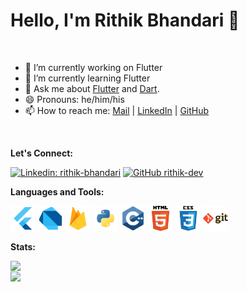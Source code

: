# Hello, I'm Rithik Bhandari 👋

<br/>

- 🔭 I’m currently working on Flutter
- 🌱 I’m currently learning Flutter
- 💬 Ask me about [Flutter](https://flutter.dev/) and [Dart](https://dart.dev/).
- 😄 Pronouns: he/him/his
- 📫 How to reach me: [Mail](mailto:rithikbhandari895@gmail.com)  |  [LinkedIn](https://www.linkedin.com/in/rithik-bhandari/)  |  [GitHub](https://github.com/rithik-dev)

<br/>

**Let's Connect:** 

[![Linkedin: rithik-bhandari](https://img.shields.io/badge/Rithik%20Bhandari-blue?style=flat-square&logo=Linkedin&logoColor=white&link=https://www.linkedin.com/in/rithik-bhandari/)](https://www.linkedin.com/in/rithik-bhandari/)
[![GitHub rithik-dev](https://img.shields.io/github/followers/rithik-dev?label=follow&style=social)](https://github.com/rithik-dev)

**Languages and Tools:**  

<code><img height="40" src="https://raw.githubusercontent.com/github/explore/80688e429a7d4ef2fca1e82350fe8e3517d3494d/topics/flutter/flutter.png"></code>
<code><img height="40" src="https://raw.githubusercontent.com/github/explore/80688e429a7d4ef2fca1e82350fe8e3517d3494d/topics/dart/dart.png"></code>
<code><img height="40" src="https://raw.githubusercontent.com/github/explore/80688e429a7d4ef2fca1e82350fe8e3517d3494d/topics/firebase/firebase.png"></code>
<code><img height="40" src="https://raw.githubusercontent.com/github/explore/80688e429a7d4ef2fca1e82350fe8e3517d3494d/topics/python/python.png"></code>
<code><img height="40" src="https://raw.githubusercontent.com/github/explore/80688e429a7d4ef2fca1e82350fe8e3517d3494d/topics/cpp/cpp.png"></code>
<code><img height="40" src="https://raw.githubusercontent.com/github/explore/5c058a388828bb5fde0bcafd4bc867b5bb3f26f3/topics/html/html.png"></code>
<code><img height="40" src="https://raw.githubusercontent.com/github/explore/5c058a388828bb5fde0bcafd4bc867b5bb3f26f3/topics/css/css.png"></code>
<code><img height="40" src="https://raw.githubusercontent.com/github/explore/80688e429a7d4ef2fca1e82350fe8e3517d3494d/topics/git/git.png"></code>

**Stats:**  

<a href="https://github.com/rithik-dev/">
  <img align="left" src="https://github-readme-stats.vercel.app/api?username=rithik-dev&show_icons=true&theme=radical&count_private=true" />
</a>
<br/>
<a href="https://github.com/rithik-dev/">
  <img align="left" src="https://github-readme-stats.vercel.app/api/top-langs/?username=rithik-dev&layout=compact&theme=radical" />
</a>
